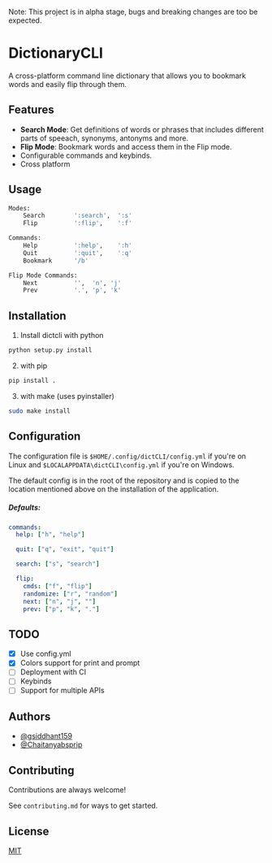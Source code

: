 Note: This project is in alpha stage, bugs and breaking changes are too be expected.
# DictionaryCLI

A cross-platform command line dictionary that allows you to bookmark words and easily flip
through them.

## Features

- **Search Mode**: Get definitions of words or phrases that includes different
parts of speeach, synonyms, antonyms and more.
- **Flip Mode**: Bookmark words and access them in the Flip mode.
- Configurable commands and keybinds.
- Cross platform
## Usage

```bash
Modes:
    Search        ':search',  ':s'
    Flip          ':flip',    ':f'

Commands:
    Help          ':help',    ':h'
    Quit          ':quit',    ':q'
    Bookmark      '/b'

Flip Mode Commands:
    Next          '',  'n', 'j'
    Prev          '.', 'p', 'k'    
```

  
## Installation 


1. Install dictcli with python

```bash 
python setup.py install
```

2. with pip

```bash
pip install .
```

3. with make (uses pyinstaller)

```bash
sudo make install
```

## Configuration

The configuration file is `$HOME/.config/dictCLI/config.yml` if you're on
Linux and
`$LOCALAPPDATA\dictCLI\config.yml` if you're on Windows.

The default config is in the root of the repository and is copied to the
location mentioned above on the installation of the application.

##### Defaults:
```yaml
commands:
  help: ["h", "help"]

  quit: ["q", "exit", "quit"]

  search: ["s", "search"]

  flip:
    cmds: ["f", "flip"]
    randomize: ["r", "random"]
    next: ["n", "j", ""]
    prev: ["p", "k", "."]
```
## TODO

- [x] Use config.yml
- [x] Colors support for print and prompt
- [ ] Deployment with CI
- [ ] Keybinds
- [ ] Support for multiple APIs
  
## Authors

- [@gsiddhant159](https://www.github.com/gsiddhant159)
- [@Chaitanyabsprip](https://www.github.com/Chaitanyabsprip)

  
## Contributing

Contributions are always welcome!

See `contributing.md` for ways to get started.
  
## License

[MIT](https://choosealicense.com/licenses/mit/)

  

